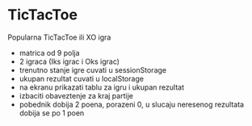 # TicTacToe
Popularna TicTacToe ili XO igra

- matrica od 9 polja
- 2 igraca (Iks igrac i Oks igrac)
- trenutno stanje igre cuvati u sessionStorage
- ukupan rezultat cuvati u localStorage
- na ekranu prikazati tablu za igru i ukupan rezultat
- izbaciti obaveztenje za kraj partije
- pobednik dobija 2 poena, porazeni 0, 
u slucaju neresenog rezultata dobija se po 1 poen
